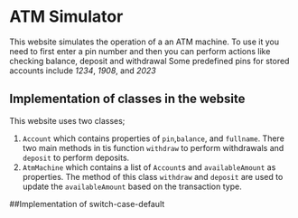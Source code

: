 # ATM Simulator
This website simulates the operation of a an ATM machine. To use it you need to first enter a pin number and then you can perform actions like checking balance, deposit and withdrawal
Some predefined pins for stored accounts include *1234*, *1908*, and *2023*

## Implementation of classes in the website
This website uses two classes; 
1. `Account` which contains properties of `pin`,`balance`, and `fullname`. There two main methods in tis function `withdraw` to perform withdrawals and `deposit` to perform deposits.
2. `AtmMachine` which contains a list of `Account`s and `availableAmount` as properties. The method of this class `withdraw` and `deposit` are used to update the `availableAmount` based on the transaction type.

##Implementation of switch-case-default

